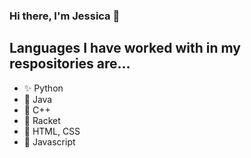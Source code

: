 <h3> Hi there, I'm Jessica 👋 </h3>
<h2> Languages I have worked with in my respositories are... </h2>
<ul>
  <li> ✨ Python </li>
  <li> 🌈 Java </li>
  <li> 🍂 C++ </li>
  <li> 🌻 Racket </li>
  <li> 🌲 HTML, CSS </li>
  <li> 🍄 Javascript </li>
</ul>

<!--
**jnoel01/jnoel01** is a ✨ _special_ ✨ repository because its `README.md` (this file) appears on your GitHub profile.


